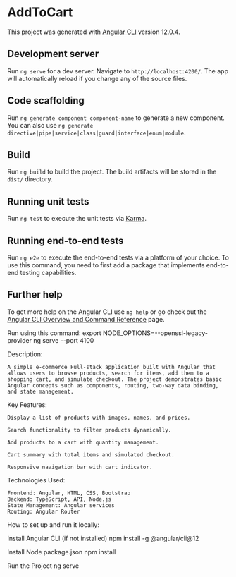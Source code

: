 # AddToCart

This project was generated with [Angular CLI](https://github.com/angular/angular-cli) version 12.0.4.

## Development server

Run `ng serve` for a dev server. Navigate to `http://localhost:4200/`. The app will automatically reload if you change any of the source files.

## Code scaffolding

Run `ng generate component component-name` to generate a new component. You can also use `ng generate directive|pipe|service|class|guard|interface|enum|module`.

## Build

Run `ng build` to build the project. The build artifacts will be stored in the `dist/` directory.

## Running unit tests

Run `ng test` to execute the unit tests via [Karma](https://karma-runner.github.io).

## Running end-to-end tests

Run `ng e2e` to execute the end-to-end tests via a platform of your choice. To use this command, you need to first add a package that implements end-to-end testing capabilities.

## Further help

To get more help on the Angular CLI use `ng help` or go check out the [Angular CLI Overview and Command Reference](https://angular.io/cli) page.


Run using this command:
    export NODE_OPTIONS=--openssl-legacy-provider
    ng serve --port 4100

Description:

    A simple e-commerce Full-stack application built with Angular that allows users to browse products, search for items, add them to a shopping cart, and simulate checkout. The project demonstrates basic Angular concepts such as components, routing, two-way data binding, and state management.

Key Features:

    Display a list of products with images, names, and prices.

    Search functionality to filter products dynamically.

    Add products to a cart with quantity management.

    Cart summary with total items and simulated checkout.

    Responsive navigation bar with cart indicator.

Technologies Used:

    Frontend: Angular, HTML, CSS, Bootstrap
    Backend: TypeScript, API, Node.js
    State Management: Angular services
    Routing: Angular Router


How to set up and run it locally:

   Install Angular CLI (if not installed)
       npm install -g @angular/cli@12

  Install Node package.json
       npm install

  Run the Project 
       ng serve





